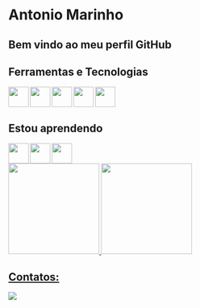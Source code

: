 # Antonio Marinho
## Bem vindo ao meu perfil GitHub

## Ferramentas e Tecnologias

<img src="https://cdn.jsdelivr.net/gh/devicons/devicon/icons/java/java-original-wordmark.svg" width="40" height="40" align="left"/>
<img src="https://cdn.jsdelivr.net/gh/devicons/devicon/icons/mysql/mysql-original-wordmark.svg" width="40" height="40" align="left"/>
<img src="https://cdn.jsdelivr.net/gh/devicons/devicon/icons/spring/spring-original-wordmark.svg" width="40" height="40" align="left"/>
<img src="https://cdn.jsdelivr.net/gh/devicons/devicon/icons/git/git-original-wordmark.svg" width="40" height="40" align="left"/>
<img src="https://cdn.jsdelivr.net/gh/devicons/devicon/icons/github/github-original-wordmark.svg"  width="40" height="40"/>

## Estou aprendendo

<img src="https://cdn.jsdelivr.net/gh/devicons/devicon/icons/html5/html5-original-wordmark.svg" width="40" height="40" align="left"/>
<img src="https://cdn.jsdelivr.net/gh/devicons/devicon/icons/css3/css3-original-wordmark.svg" width="40" height="40" align="left"/>
<img src="https://cdn.jsdelivr.net/gh/devicons/devicon/icons/javascript/javascript-original.svg"  width="40" height="40"/>

<div>
<a href="https://github.com/antmarinho">
<img loading="lazy" height="180em" src="https://github-readme-stats.vercel.app/api/top-langs/?username=antmarinho&layout=compact&langs_count=7&theme=dracula"/>
<img loading="lazy" height="180em" src="https://github-readme-stats.vercel.app/api?username=antmarinho&show_icons=true&theme=dracula&include_all_commits=true&count_private=true"/>
</div>

## Contatos:

<div>
<!--<a href = "mailto:contato@seu-usuário-aqui"><img loading="lazy" src="https://img.shields.io/badge/Gmail-D14836?style=for-the-badge&logo=gmail&logoColor=white" target="_blank"></a>-->
<a href="https://www.linkedin.com/in/antonio-marinho-32b17429b" target="_blank"><img loading="lazy" src="https://img.shields.io/badge/-LinkedIn-%230077B5?style=for-the-badge&logo=linkedin&logoColor=white" target="_blank"></a>   
</div>
